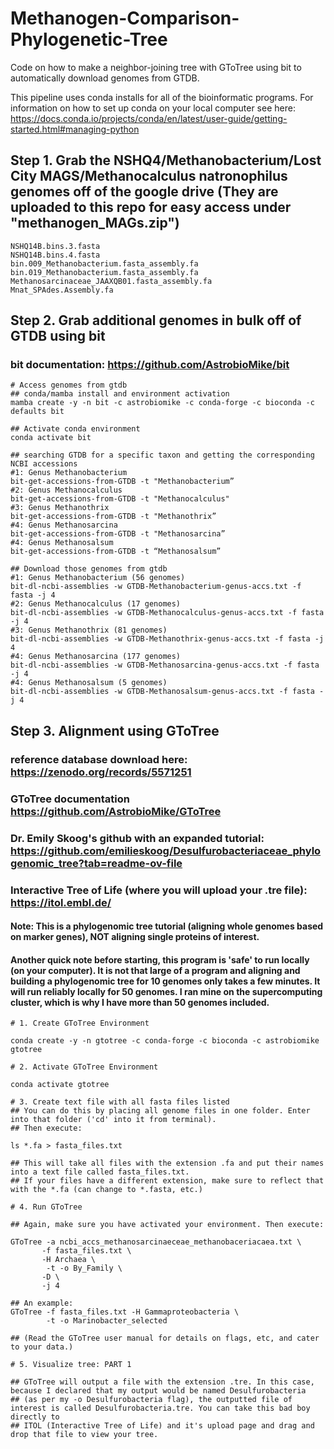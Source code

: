 # Methanogen-Comparison-Phylogenetic-Tree
Code on how to make a neighbor-joining tree with GToTree using bit to automatically download genomes from GTDB.

This pipeline uses conda installs for all of the bioinformatic programs. For information on how to set up conda on your local computer see here: https://docs.conda.io/projects/conda/en/latest/user-guide/getting-started.html#managing-python

## Step 1. Grab the NSHQ4/Methanobacterium/Lost City MAGS/Methanocalculus natronophilus genomes off of the google drive (They are uploaded to this repo for easy access under "methanogen_MAGs.zip")
```
NSHQ14B.bins.3.fasta
NSHQ14B.bins.4.fasta
bin.009_Methanobacterium.fasta_assembly.fa
bin.019_Methanobacterium.fasta_assembly.fa
Methanosarcinaceae_JAAXQB01.fasta_assembly.fa
Mnat_SPAdes.Assembly.fa
```
## Step 2. Grab additional genomes in bulk off of GTDB using bit
### bit documentation: https://github.com/AstrobioMike/bit
```
# Access genomes from gtdb 
## conda/mamba install and environment activation
mamba create -y -n bit -c astrobiomike -c conda-forge -c bioconda -c defaults bit

## Activate conda environment
conda activate bit

## searching GTDB for a specific taxon and getting the corresponding NCBI accessions
#1: Genus Methanobacterium
bit-get-accessions-from-GTDB -t "Methanobacterium”
#2: Genus Methanocalculus
bit-get-accessions-from-GTDB -t "Methanocalculus"
#3: Genus Methanothrix
bit-get-accessions-from-GTDB -t "Methanothrix”
#4: Genus Methanosarcina
bit-get-accessions-from-GTDB -t "Methanosarcina”
#4: Genus Methanosalsum
bit-get-accessions-from-GTDB -t “Methanosalsum”

## Download those genomes from gtdb 
#1: Genus Methanobacterium (56 genomes)
bit-dl-ncbi-assemblies -w GTDB-Methanobacterium-genus-accs.txt -f fasta -j 4
#2: Genus Methanocalculus (17 genomes)
bit-dl-ncbi-assemblies -w GTDB-Methanocalculus-genus-accs.txt -f fasta -j 4
#3: Genus Methanothrix (81 genomes)
bit-dl-ncbi-assemblies -w GTDB-Methanothrix-genus-accs.txt -f fasta -j 4
#4: Genus Methanosarcina (177 genomes)
bit-dl-ncbi-assemblies -w GTDB-Methanosarcina-genus-accs.txt -f fasta -j 4
#4: Genus Methanosalsum (5 genomes)
bit-dl-ncbi-assemblies -w GTDB-Methanosalsum-genus-accs.txt -f fasta -j 4
```

## Step 3. Alignment using GToTree

### reference database download here: https://zenodo.org/records/5571251
### GToTree documentation https://github.com/AstrobioMike/GToTree
### Dr. Emily Skoog's github with an expanded tutorial: https://github.com/emilieskoog/Desulfurobacteriaceae_phylogenomic_tree?tab=readme-ov-file
### Interactive Tree of Life (where you will upload your .tre file): https://itol.embl.de/
#### Note: This is a phylogenomic tree tutorial (aligning whole genomes based on marker genes), NOT aligning single proteins of interest.
#### Another quick note before starting, this program is 'safe' to run locally (on your computer). It is not that large of a program and aligning and building a phylogenomic tree for 10 genomes only takes a few minutes. It will run reliably locally for 50 genomes. I ran mine on the supercomputing cluster, which is why I have more than 50 genomes included.
```
# 1. Create GToTree Environment

conda create -y -n gtotree -c conda-forge -c bioconda -c astrobiomike gtotree

# 2. Activate GToTree Environment

conda activate gtotree

# 3. Create text file with all fasta files listed
## You can do this by placing all genome files in one folder. Enter into that folder ('cd' into it from terminal).
## Then execute:

ls *.fa > fasta_files.txt

## This will take all files with the extension .fa and put their names into a text file called fasta_files.txt.
## If your files have a different extension, make sure to reflect that with the *.fa (can change to *.fasta, etc.)

# 4. Run GToTree

## Again, make sure you have activated your environment. Then execute:

GToTree -a ncbi_accs_methanosarcinaeceae_methanobaceriacaea.txt \
	   -f fasta_files.txt \
	   -H Archaea \
        -t -o By_Family \
	   -D \
	   -j 4

## An example: 
GToTree -f fasta_files.txt -H Gammaproteobacteria \
        -t -o Marinobacter_selected

## (Read the GToTree user manual for details on flags, etc, and cater to your data.)

# 5. Visualize tree: PART 1

## GToTree will output a file with the extension .tre. In this case, because I declared that my output would be named Desulfurobacteria
## (as per my -o Desulfurobacteria flag), the outputted file of interest is called Desulfurobacteria.tre. You can take this bad boy directly to
## ITOL (Interactive Tree of Life) and it's upload page and drag and drop that file to view your tree.
```


